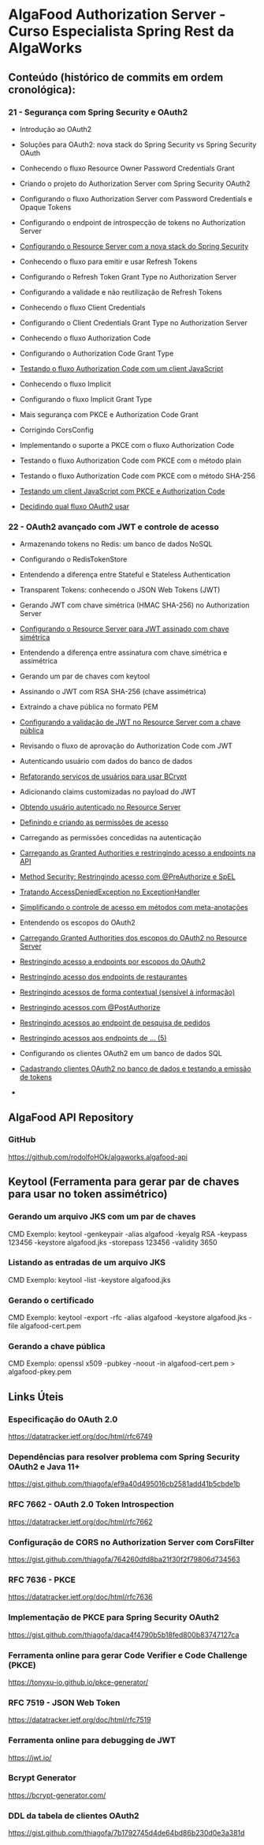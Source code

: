 # AlgaFood Authorization Server - Curso Especialista Spring Rest da AlgaWorks

## Conteúdo (histórico de commits em ordem cronológica):

### 21 - Segurança com Spring Security e OAuth2

- Introdução ao OAuth2

- Soluções para OAuth2: nova stack do Spring Security vs Spring Security OAuth

- Conhecendo o fluxo Resource Owner Password Credentials Grant

- Criando o projeto do Authorization Server com Spring Security OAuth2

- Configurando o fluxo Authorization Server com Password Credentials e Opaque Tokens

- Configurando o endpoint de introspecção de tokens no Authorization Server

- [Configurando o Resource Server com a nova stack do Spring Security](https://github.com/rodolfoHOk/algaworks.algafood-api)

- Conhecendo o fluxo para emitir e usar Refresh Tokens

- Configurando o Refresh Token Grant Type no Authorization Server

- Configurando a validade e não reutilização de Refresh Tokens

- Conhecendo o fluxo Client Credentials

- Configurando o Client Credentials Grant Type no Authorization Server

- Conhecendo o fluxo Authorization Code

- Configurando o Authorization Code Grant Type

- [Testando o fluxo Authorization Code com um client JavaScript](https://github.com/rodolfoHOk/algaworks.foodanalytics-js-client)

- Conhecendo o fluxo Implicit

- Configurando o fluxo Implicit Grant Type

- Mais segurança com PKCE e Authorization Code Grant

- Corrigindo CorsConfig

- Implementando o suporte a PKCE com o fluxo Authorization Code

- Testando o fluxo Authorization Code com PKCE com o método plain

- Testando o fluxo Authorization Code com PKCE com o método SHA-256

- [Testando um client JavaScript com PKCE e Authorization Code](https://github.com/rodolfoHOk/algaworks.foodanalytics-js-client)

- [Decidindo qual fluxo OAuth2 usar](decidindoFluxoOAuth2.md)

### 22 - OAuth2 avançado com JWT e controle de acesso

- Armazenando tokens no Redis: um banco de dados NoSQL

- Configurando o RedisTokenStore

- Entendendo a diferença entre Stateful e Stateless Authentication

- Transparent Tokens: conhecendo o JSON Web Tokens (JWT)

- Gerando JWT com chave simétrica (HMAC SHA-256) no Authorization Server

- [Configurando o Resource Server para JWT assinado com chave simétrica](https://github.com/rodolfoHOk/algaworks.algafood-api)

- Entendendo a diferença entre assinatura com chave simétrica e assimétrica

- Gerando um par de chaves com keytool

- Assinando o JWT com RSA SHA-256 (chave assimétrica)

- Extraindo a chave pública no formato PEM

- [Configurando a validação de JWT no Resource Server com a chave pública](https://github.com/rodolfoHOk/algaworks.algafood-api)

- Revisando o fluxo de aprovação do Authorization Code com JWT

- Autenticando usuário com dados do banco de dados

- [Refatorando serviços de usuários para usar BCrypt](https://github.com/rodolfoHOk/algaworks.algafood-api)

- Adicionando claims customizadas no payload do JWT

- [Obtendo usuário autenticado no Resource Server](https://github.com/rodolfoHOk/algaworks.algafood-api)

- [Definindo e criando as permissões de acesso](https://github.com/rodolfoHOk/algaworks.algafood-api)

- Carregando as permissões concedidas na autenticação

- [Carregando as Granted Authorities e restringindo acesso a endpoints na API](https://github.com/rodolfoHOk/algaworks.algafood-api)

- [Method Security: Restringindo acesso com @PreAuthorize e SpEL](https://github.com/rodolfoHOk/algaworks.algafood-api)

- [Tratando AccessDeniedException no ExceptionHandler](https://github.com/rodolfoHOk/algaworks.algafood-api)

- [Simplificando o controle de acesso em métodos com meta-anotações](https://github.com/rodolfoHOk/algaworks.algafood-api)

- Entendendo os escopos do OAuth2

- [Carregando Granted Authorities dos escopos do OAuth2 no Resource Server](https://github.com/rodolfoHOk/algaworks.algafood-api)

- [Restringindo acesso a endpoints por escopos do OAuth2](https://github.com/rodolfoHOk/algaworks.algafood-api)

- [Restringindo acesso dos endpoints de restaurantes](https://github.com/rodolfoHOk/algaworks.algafood-api)

- [Restringindo acessos de forma contextual (sensível à informação)](https://github.com/rodolfoHOk/algaworks.algafood-api)

- [Restringindo acessos com @PostAuthorize](https://github.com/rodolfoHOk/algaworks.algafood-api)

- [Restringindo acessos ao endpoint de pesquisa de pedidos](https://github.com/rodolfoHOk/algaworks.algafood-api)

- [Restringindo acessos aos endpoints de ... (5)](https://github.com/rodolfoHOk/algaworks.algafood-api)

- Configurando os clientes OAuth2 em um banco de dados SQL

- [Cadastrando clientes OAuth2 no banco de dados e testando a emissão de tokens](https://github.com/rodolfoHOk/algaworks.algafood-api)

- 

## AlgaFood API Repository

### GitHub

https://github.com/rodolfoHOk/algaworks.algafood-api

## Keytool (Ferramenta para gerar par de chaves para usar no token assimétrico)

### Gerando um arquivo JKS com um par de chaves

CMD Exemplo: keytool -genkeypair -alias algafood -keyalg RSA -keypass 123456 -keystore algafood.jks -storepass 123456 -validity 3650

### Listando as entradas de um arquivo JKS

CMD Exemplo: keytool -list -keystore algafood.jks

### Gerando o certificado

CMD Exemplo: keytool -export -rfc -alias algafood -keystore algafood.jks -file algafood-cert.pem

### Gerando a chave pública

CMD Exemplo: openssl x509 -pubkey -noout -in algafood-cert.pem > algafood-pkey.pem

## Links Úteis

### Especificação do OAuth 2.0

https://datatracker.ietf.org/doc/html/rfc6749

### Dependências para resolver problema com Spring Security OAuth2 e Java 11+

https://gist.github.com/thiagofa/ef9a40d495016cb2581add41b5cbde1b

### RFC 7662 - OAuth 2.0 Token Introspection

https://datatracker.ietf.org/doc/html/rfc7662

### Configuração de CORS no Authorization Server com CorsFilter 

https://gist.github.com/thiagofa/764260dfd8ba21f30f2f79806d734563

### RFC 7636 - PKCE

https://datatracker.ietf.org/doc/html/rfc7636

### Implementação de PKCE para Spring Security OAuth2 

https://gist.github.com/thiagofa/daca4f4790b5b18fed800b83747127ca

### Ferramenta online para gerar Code Verifier e Code Challenge (PKCE)

https://tonyxu-io.github.io/pkce-generator/

### RFC 7519 - JSON Web Token

https://datatracker.ietf.org/doc/html/rfc7519

### Ferramenta online para debugging de JWT

https://jwt.io/

### Bcrypt Generator

https://bcrypt-generator.com/

### DDL da tabela de clientes OAuth2

https://gist.github.com/thiagofa/7b1792745d4de64bd86b230d0e3a381d
